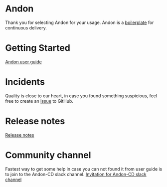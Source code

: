 # Andon

Thank you for selecting Andon for your usage. Andon is a [boilerplate](https://github.com/tieto-andon/andon/blob/master/Boilerplate.md "Open Andon Boilerplate") for continuous delivery.

# Getting Started

[Andon user guide](https://github.com/tieto-andon/andon/wiki/Andon-User-Guide "Open Andon user guide")

# Incidents

Quality is close to our heart, in case you found something suspicious, feel free to create an [issue](https://github.com/tieto-andon/andon/issues/new "Create an issue") to GitHub.

# Release notes

[Release notes](https://github.com/tieto-andon/andon/blob/master/release-notes.md "Open Andon Release notes")

# Community channel

Fastest way to get some help in case you can not found it from user guide is to join to the Andon-CD slack channel. [Invitation for Andon-CD slack channel](https://andon-cd.slack.com/shared_invite/MTM5MzI3NDI2NTAzLTE0ODY1NTg4ODAtYTM3NDJjZDY0Nw "Invitation to Andon-CD slack channel")
